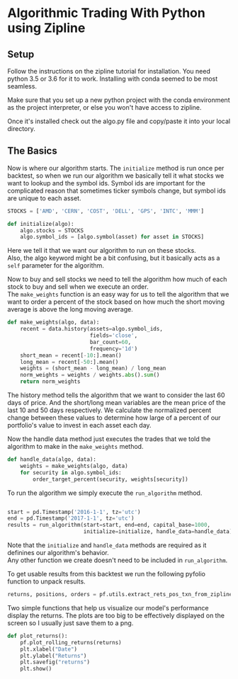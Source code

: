 # Algorithmic Trading With Python using Zipline

## Setup
Follow the instructions on the zipline tutorial for installation.  You
need python 3.5 or 3.6 for it to work.  Installing with conda seemed
to be most seamless.

Make sure that you set up a new python project with the conda
environment as the project interpreter, or else you won't have
access to zipline.

Once it's installed check out the algo.py file and copy/paste it 
into your local directory.

## The Basics

Now is where our algorithm starts.  The ```initialize``` method 
is run once per backtest, so when we run our algorithm 
we basically tell it what stocks we want to lookup and 
the symbol ids.  Symbol ids are important for the complicated reason
that sometimes ticker symbols change, but symbol ids are unique 
to each asset.  
```python
STOCKS = ['AMD', 'CERN', 'COST', 'DELL', 'GPS', 'INTC', 'MMM']

def initialize(algo):
    algo.stocks = STOCKS
    algo.symbol_ids = [algo.symbol(asset) for asset in STOCKS]
```
Here we tell it that we want our algorithm to run on these stocks.  
Also, the algo keyword might be a bit confusing, but it basically
acts as a ```self``` parameter for the algorithm.

Now to buy and sell stocks we need to tell the algorithm how much of 
each stock to buy and sell when we execute an order.  
The ```make_weights``` function is an easy way for us to tell the 
algorithm that we want to order a percent of the stock based on
how much the short moving average is above the long moving average.

```python
def make_weights(algo, data):
    recent = data.history(assets=algo.symbol_ids, 
                          fields='close', 
                          bar_count=60, 
                          frequency='1d')
    short_mean = recent[-10:].mean()
    long_mean = recent[-50:].mean()
    weights = (short_mean - long_mean) / long_mean
    norm_weights = weights / weights.abs().sum()
    return norm_weights
```

The history method tells the algorithm that we want to consider the 
last 60 days of price.  And the short/long mean variables are the 
mean price of the last 10 and 50 days respectively.  We calculate the
normalized percent change between these values to determine how
large of a percent of our portfolio's value to invest in each asset
each day.

Now the handle data method just executes the trades that we told 
the algorithm to make in the ```make_weights``` method.  
```python
def handle_data(algo, data):
    weights = make_weights(algo, data)
    for security in algo.symbol_ids:
        order_target_percent(security, weights[security])
```

To run the algorithm we simply execute the ```run_algorithm``` method.

```python

start = pd.Timestamp('2016-1-1', tz='utc')
end = pd.Timestamp('2017-1-1', tz='utc')
results = run_algorithm(start=start, end=end, capital_base=1000, 
                        initialize=initialize, handle_data=handle_data)
```

Note that the ```initialize``` and ```handle_data``` methods are
required as it definines our algorithm's behavior.  
Any other function we create doesn't need to be included in 
```run_algorithm```.

To get usable results from this backtest we run the following pyfolio
function to unpack results.
```python
returns, positions, orders = pf.utils.extract_rets_pos_txn_from_zipline(results)
```

Two simple functions that help us visualize our model's performance
display the returns.  The plots are too big to be effectively
displayed on the screen so I usually just save them to a png.  
```python
def plot_returns():
    pf.plot_rolling_returns(returns)
    plt.xlabel("Date")
    plt.ylabel("Returns")
    plt.savefig("returns")
    plt.show()
```